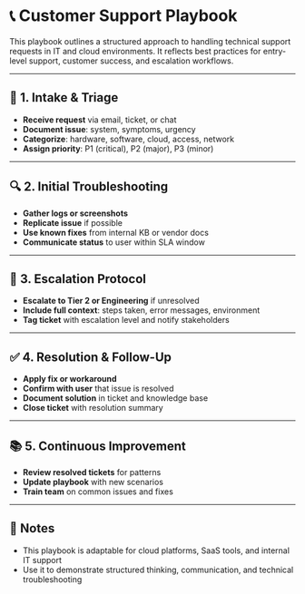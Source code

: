 # 📞 Customer Support Playbook

This playbook outlines a structured approach to handling technical support requests in IT and cloud environments. It reflects best practices for entry-level support, customer success, and escalation workflows.

---

## 🧭 1. Intake & Triage

- **Receive request** via email, ticket, or chat
- **Document issue**: system, symptoms, urgency
- **Categorize**: hardware, software, cloud, access, network
- **Assign priority**: P1 (critical), P2 (major), P3 (minor)

---

## 🔍 2. Initial Troubleshooting

- **Gather logs or screenshots**
- **Replicate issue** if possible
- **Use known fixes** from internal KB or vendor docs
- **Communicate status** to user within SLA window

---

## 🚧 3. Escalation Protocol

- **Escalate to Tier 2 or Engineering** if unresolved
- **Include full context**: steps taken, error messages, environment
- **Tag ticket** with escalation level and notify stakeholders

---

## ✅ 4. Resolution & Follow-Up

- **Apply fix or workaround**
- **Confirm with user** that issue is resolved
- **Document solution** in ticket and knowledge base
- **Close ticket** with resolution summary

---

## 📚 5. Continuous Improvement

- **Review resolved tickets** for patterns
- **Update playbook** with new scenarios
- **Train team** on common issues and fixes

---

## 📌 Notes

- This playbook is adaptable for cloud platforms, SaaS tools, and internal IT support
- Use it to demonstrate structured thinking, communication, and technical troubleshooting
